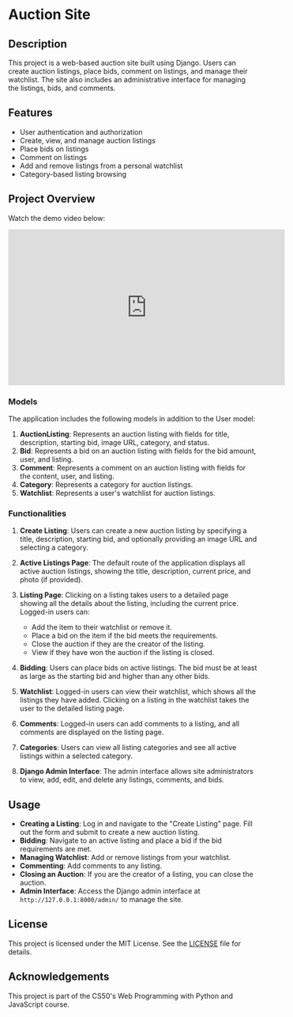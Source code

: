 # Auction Site

## Description

This project is a web-based auction site built using Django. Users can create auction listings, place bids, comment on listings, and manage their watchlist. The site also includes an administrative interface for managing the listings, bids, and comments.

## Features

- User authentication and authorization
- Create, view, and manage auction listings
- Place bids on listings
- Comment on listings
- Add and remove listings from a personal watchlist
- Category-based listing browsing

## Project Overview

Watch the demo video below:

<div align="center">
  <iframe width="560" height="315" src="https://www.youtube.com/embed/Bl4wHD_XAiU" frameborder="0" allow="accelerometer; autoplay; encrypted-media; gyroscope; picture-in-picture" allowfullscreen></iframe>
</div>

### Models

The application includes the following models in addition to the User model:

1. **AuctionListing**: Represents an auction listing with fields for title, description, starting bid, image URL, category, and status.
2. **Bid**: Represents a bid on an auction listing with fields for the bid amount, user, and listing.
3. **Comment**: Represents a comment on an auction listing with fields for the content, user, and listing.
4. **Category**: Represents a category for auction listings.
5. **Watchlist**: Represents a user's watchlist for auction listings.

### Functionalities

1. **Create Listing**: Users can create a new auction listing by specifying a title, description, starting bid, and optionally providing an image URL and selecting a category.

2. **Active Listings Page**: The default route of the application displays all active auction listings, showing the title, description, current price, and photo (if provided).

3. **Listing Page**: Clicking on a listing takes users to a detailed page showing all the details about the listing, including the current price. Logged-in users can:
   - Add the item to their watchlist or remove it.
   - Place a bid on the item if the bid meets the requirements.
   - Close the auction if they are the creator of the listing.
   - View if they have won the auction if the listing is closed.

4. **Bidding**: Users can place bids on active listings. The bid must be at least as large as the starting bid and higher than any other bids.

5. **Watchlist**: Logged-in users can view their watchlist, which shows all the listings they have added. Clicking on a listing in the watchlist takes the user to the detailed listing page.

6. **Comments**: Logged-in users can add comments to a listing, and all comments are displayed on the listing page.

7. **Categories**: Users can view all listing categories and see all active listings within a selected category.

8. **Django Admin Interface**: The admin interface allows site administrators to view, add, edit, and delete any listings, comments, and bids.


## Usage

- **Creating a Listing**: Log in and navigate to the "Create Listing" page. Fill out the form and submit to create a new auction listing.
- **Bidding**: Navigate to an active listing and place a bid if the bid requirements are met.
- **Managing Watchlist**: Add or remove listings from your watchlist.
- **Commenting**: Add comments to any listing.
- **Closing an Auction**: If you are the creator of a listing, you can close the auction.
- **Admin Interface**: Access the Django admin interface at `http://127.0.0.1:8000/admin/` to manage the site.

## License

This project is licensed under the MIT License. See the [LICENSE](LICENSE) file for details.

## Acknowledgements

This project is part of the CS50's Web Programming with Python and JavaScript course.
